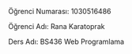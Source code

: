  Öğrenci Numarası: 1030516486  
 
 Öğrenci Adı: Rana Karatoprak  
 
 Ders Adı: BS436 Web Programlama
